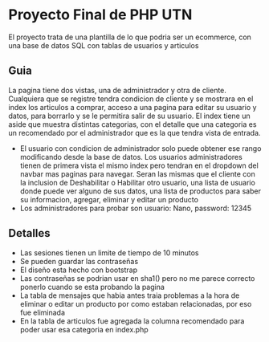 # Proyecto Final de PHP UTN
  El proyecto trata de una plantilla de lo que podria ser un ecommerce, con una base de datos SQL con tablas de usuarios y articulos
  ## Guia
  La pagina tiene dos vistas, una de administrador y otra de cliente.
  Cualquiera que se registre tendra condicion de cliente y se mostrara en el index los articulos a comprar, acceso a una pagina para editar su usuario y datos, para borrarlo
    y se le permitira salir de su usuario. El index tiene un aside que muestra distintas categorias, con el detalle que una categoria es un recomendado por el administrador que es
    la que tendra vista de entrada.
   - El usuario con condicion de administrador solo puede obtener ese rango modificando desde la base de datos. Los usuarios administradores tienen de primera vista el mismo index
    pero tendran en el dropdown del navbar mas paginas para navegar. Seran las mismas que el cliente con la inclusion de Deshabilitar o Habilitar otro usuario, una lista de usuario
    donde puede ver alguno de sus datos, una lista de productos para saber su informacion, agregar, eliminar y editar un producto
   - Los administradores para probar son usuario: Nano, password: 12345
  ## Detalles
   - Las sesiones tienen un limite de tiempo de 10 minutos
   - Se pueden guardar las contraseñas
   - El diseño esta hecho con bootstrap
   - Las contraseñas se podrian usar en sha1() pero no me parece correcto ponerlo cuando se esta probando la pagina
   - La tabla de mensajes que habia antes traia problemas a la hora de eliminar o editar un producto por como estaban relacionadas, por eso fue eliminada
   - En la tabla de articulos fue agregada la columna recomendado para poder usar esa categoria en index.php
